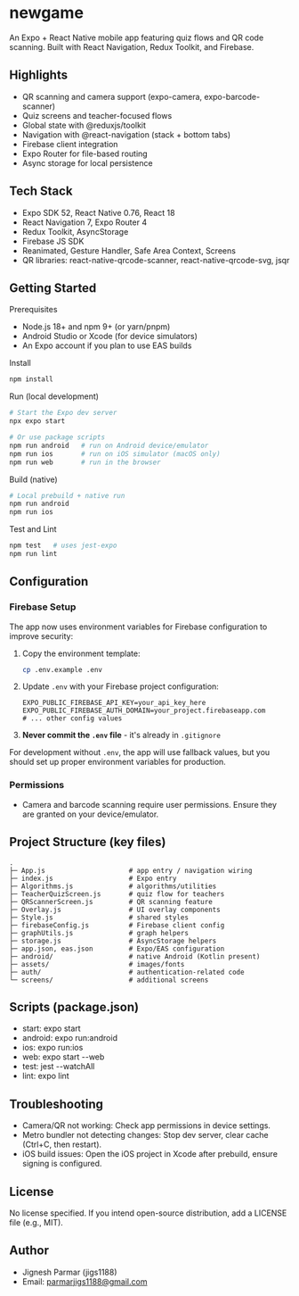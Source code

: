 # newgame

An Expo + React Native mobile app featuring quiz flows and QR code scanning. Built with React Navigation, Redux Toolkit, and Firebase.

## Highlights
- QR scanning and camera support (expo-camera, expo-barcode-scanner)
- Quiz screens and teacher-focused flows
- Global state with @reduxjs/toolkit
- Navigation with @react-navigation (stack + bottom tabs)
- Firebase client integration
- Expo Router for file-based routing
- Async storage for local persistence

## Tech Stack
- Expo SDK 52, React Native 0.76, React 18
- React Navigation 7, Expo Router 4
- Redux Toolkit, AsyncStorage
- Firebase JS SDK
- Reanimated, Gesture Handler, Safe Area Context, Screens
- QR libraries: react-native-qrcode-scanner, react-native-qrcode-svg, jsqr

## Getting Started

Prerequisites
- Node.js 18+ and npm 9+ (or yarn/pnpm)
- Android Studio or Xcode (for device simulators)
- An Expo account if you plan to use EAS builds

Install
```bash
npm install
```

Run (local development)
```bash
# Start the Expo dev server
npx expo start

# Or use package scripts
npm run android   # run on Android device/emulator
npm run ios       # run on iOS simulator (macOS only)
npm run web       # run in the browser
```

Build (native)
```bash
# Local prebuild + native run
npm run android
npm run ios
```

Test and Lint
```bash
npm test   # uses jest-expo
npm run lint
```

## Configuration

### Firebase Setup
The app now uses environment variables for Firebase configuration to improve security:

1. Copy the environment template:
   ```bash
   cp .env.example .env
   ```

2. Update `.env` with your Firebase project configuration:
   ```
   EXPO_PUBLIC_FIREBASE_API_KEY=your_api_key_here
   EXPO_PUBLIC_FIREBASE_AUTH_DOMAIN=your_project.firebaseapp.com
   # ... other config values
   ```

3. **Never commit the `.env` file** - it's already in `.gitignore`

For development without `.env`, the app will use fallback values, but you should set up proper environment variables for production.

### Permissions
- Camera and barcode scanning require user permissions. Ensure they are granted on your device/emulator.

## Project Structure (key files)
```
.
├─ App.js                     # app entry / navigation wiring
├─ index.js                   # Expo entry
├─ Algorithms.js              # algorithms/utilities
├─ TeacherQuizScreen.js       # quiz flow for teachers
├─ QRScannerScreen.js         # QR scanning feature
├─ Overlay.js                 # UI overlay components
├─ Style.js                   # shared styles
├─ firebaseConfig.js          # Firebase client config
├─ graphUtils.js              # graph helpers
├─ storage.js                 # AsyncStorage helpers
├─ app.json, eas.json         # Expo/EAS configuration
├─ android/                   # native Android (Kotlin present)
├─ assets/                    # images/fonts
├─ auth/                      # authentication-related code
└─ screens/                   # additional screens
```

## Scripts (package.json)
- start: expo start
- android: expo run:android
- ios: expo run:ios
- web: expo start --web
- test: jest --watchAll
- lint: expo lint

## Troubleshooting
- Camera/QR not working: Check app permissions in device settings.
- Metro bundler not detecting changes: Stop dev server, clear cache (Ctrl+C, then restart).
- iOS build issues: Open the iOS project in Xcode after prebuild, ensure signing is configured.

## License
No license specified. If you intend open-source distribution, add a LICENSE file (e.g., MIT).

## Author
- Jignesh Parmar (jigs1188)
- Email: parmarjigs1188@gmail.com
